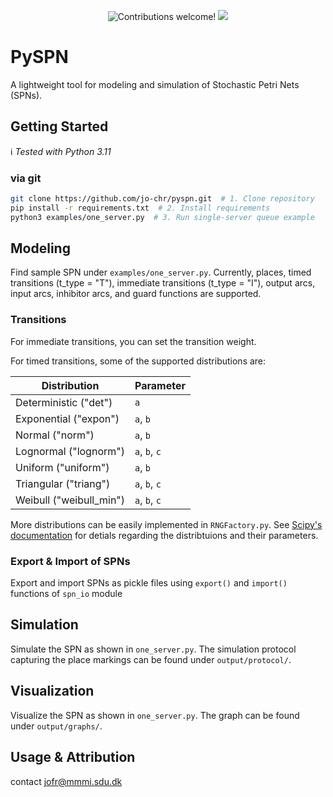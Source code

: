 <p align="center">
    <img src="https://img.shields.io/badge/contributions-welcome!-green" alt="Contributions welcome!"/>
    <img src="https://img.shields.io/github/last-commit/jo-chr/spn-simulator?color=blue">
</p>

# PySPN

A lightweight tool for modeling and simulation of Stochastic Petri Nets (SPNs).

## Getting Started

:information_source: *Tested with Python 3.11*

### via git

```bash
git clone https://github.com/jo-chr/pyspn.git  # 1. Clone repository
pip install -r requirements.txt  # 2. Install requirements
python3 examples/one_server.py  # 3. Run single-server queue example
```

## Modeling

Find sample SPN under `examples/one_server.py`. Currently, places, timed transitions (t_type = "T"), immediate transitions (t_type = "I"), output arcs, input arcs, inhibitor arcs, and guard functions are supported.

### Transitions

For immediate transitions, you can set the transition weight.

For timed transitions, some of the supported distributions are:

| Distribution           | Parameter      |
|------------------------|----------------|
| Deterministic ("det")  | `a`            |
| Exponential ("expon")  | `a`, `b`       |
| Normal ("norm")        | `a`, `b`       |
| Lognormal ("lognorm")  | `a`, `b`, `c`  |
| Uniform ("uniform")    | `a`, `b`       |
| Triangular ("triang")  | `a`, `b`, `c`  |
| Weibull ("weibull_min")| `a`, `b`, `c`  |

More distributions can be easily implemented in `RNGFactory.py`. See [Scipy's documentation](https://docs.scipy.org/doc/scipy/reference/stats.html) for detials regarding the distribtuions and their parameters.

### Export & Import of SPNs

Export and import SPNs as pickle files using `export()` and `import()` functions of `spn_io` module

## Simulation

Simulate the SPN as shown in `one_server.py`. The simulation protocol capturing the place markings can be found under `output/protocol/`.

## Visualization

Visualize the SPN as shown in `one_server.py`. The graph can be found under `output/graphs/`.

## Usage & Attribution

contact jofr@mmmi.sdu.dk


 

